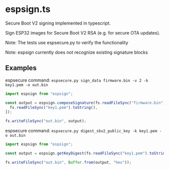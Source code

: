 # espsign.ts

Secure Boot V2 signing implemented in typescript.

Sign ESP32 images for Secure Boot V2 RSA (e.g. for secure OTA updates).

Note: The tests use espsecure.py to verify the functionality

Note: espsign currently does not recognize existing signature blocks

## Examples

espsecure command: `espsecure.py sign_data firmware.bin -v 2 -k key1.pem -o out.bin`

```ts
import espsign from "espsign";

const output = espsign.composeSignature(fs.readFileSync("firmware.bin"), [
  fs.readFileSync("key1.pem").toString(),
]);

fs.writeFileSync("out.bin", output);
```

espsecure command: `espsecure.py digest_sbv2_public_key -k key1.pem -o out.bin`

```ts
import espsign from "espsign";

const output = espsign.getKeyDigest(fs.readFileSync("key1.pem").toString());

fs.writeFileSync("out.bin", Buffer.from(output, "hex"));
```

